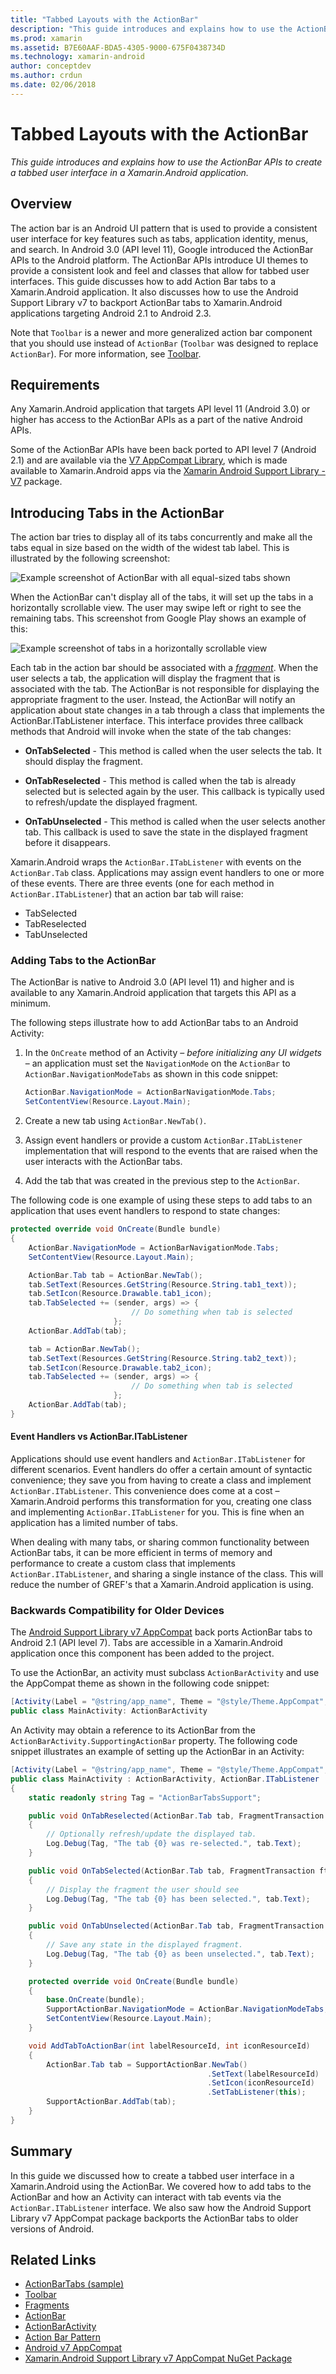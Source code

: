 ```yaml
---
title: "Tabbed Layouts with the ActionBar"
description: "This guide introduces and explains how to use the ActionBar APIs to create a tabbed user interface in a Xamarin.Android application."
ms.prod: xamarin
ms.assetid: B7E60AAF-BDA5-4305-9000-675F0438734D
ms.technology: xamarin-android
author: conceptdev
ms.author: crdun
ms.date: 02/06/2018
---
```


# Tabbed Layouts with the ActionBar

_This guide introduces and explains how to use the ActionBar APIs to create a tabbed user interface in a Xamarin.Android application._


## Overview

The action bar is an Android UI pattern that is used to provide a 
consistent user interface for key features such as tabs, application 
identity, menus, and search. In Android 3.0 (API level 11), Google 
introduced the ActionBar APIs to the Android platform. The ActionBar 
APIs introduce UI themes to provide a consistent look and feel and 
classes that allow for tabbed user interfaces. This guide discusses how 
to add Action Bar tabs to a Xamarin.Android application. It also 
discusses how to use the Android Support Library v7 to backport 
ActionBar tabs to Xamarin.Android applications targeting Android 2.1 to 
Android 2.3. 

Note that `Toolbar` is a newer and more generalized action bar component
that you should use instead of `ActionBar` (`Toolbar` was designed to
replace `ActionBar`). For more information, see
[Toolbar](~/android/user-interface/controls/tool-bar/index.md). 



## Requirements

Any Xamarin.Android application that targets API level 11 (Android 3.0) 
or higher has access to the ActionBar APIs as a part of the native 
Android APIs. 

Some of the ActionBar APIs have been back ported to API level 7
(Android 2.1) and are available via the
[V7 AppCompat Library](https://developer.android.com/tools/support-library/features.html#v7-appcompat),
which is made available to Xamarin.Android apps via the
[Xamarin Android Support Library - V7](https://www.nuget.org/packages/Xamarin.Android.Support.v7.AppCompat/)
package.



## Introducing Tabs in the ActionBar

The action bar tries to display all of its tabs concurrently and make 
all the tabs equal in size based on the width of the widest tab label. 
This is illustrated by the following screenshot: 

![Example screenshot of ActionBar with all equal-sized tabs shown](with-action-bar-images/image1.png)

When the ActionBar can't display all of the tabs, it will set up the 
tabs in a horizontally scrollable view. The user may swipe left or 
right to see the remaining tabs. This screenshot from Google Play shows 
an example of this: 

![Example screenshot of tabs in a horizontally scrollable view](with-action-bar-images/image2.png)

Each tab in the action bar should be associated with a 
[*fragment*](~/android/platform/fragments/index.md). When the 
user selects a tab, the application will display the fragment that is 
associated with the tab. The ActionBar is not responsible for 
displaying the appropriate fragment to the user. Instead, the ActionBar 
will notify an application about state changes in a tab through a class 
that implements the ActionBar.ITabListener interface. This interface 
provides three callback methods that Android will invoke when the state 
of the tab changes: 

- **OnTabSelected** - This method is called when the user selects the
   tab. It should display the fragment.

- **OnTabReselected** - This method is called when the tab is already
   selected but is selected again by the user. This callback is
   typically used to refresh/update the displayed fragment.

- **OnTabUnselected** - This method is called when the user selects
   another tab. This callback is used to save the state in the
   displayed fragment before it disappears.

Xamarin.Android wraps the `ActionBar.ITabListener` with events on the 
`ActionBar.Tab` class. Applications may assign event handlers to one or 
more of these events. There are three events (one for each method in 
`ActionBar.ITabListener`) that an action bar tab will raise: 

- TabSelected
- TabReselected
- TabUnselected



### Adding Tabs to the ActionBar

The ActionBar is native to Android 3.0 (API level 11) and higher and is 
available to any Xamarin.Android application that targets this API as a 
minimum. 

The following steps illustrate how to add ActionBar tabs to an Android 
Activity: 

1. In the `OnCreate` method of an Activity &ndash; *before initializing
   any UI widgets* &ndash; an application must set the `NavigationMode`
   on the `ActionBar` to `ActionBar.NavigationModeTabs` as shown in
   this code snippet:

   ```csharp
   ActionBar.NavigationMode = ActionBarNavigationMode.Tabs;
   SetContentView(Resource.Layout.Main);
   ```

2. Create a new tab using `ActionBar.NewTab()`.

3. Assign event handlers or provide a custom `ActionBar.ITabListener`
   implementation that will respond to the events that are raised when
   the user interacts with the ActionBar tabs.

4. Add the tab that was created in the previous step to the
   `ActionBar`.


The following code is one example of using these steps to add tabs to 
an application that uses event handlers to respond to state changes: 

```csharp
protected override void OnCreate(Bundle bundle)
{
    ActionBar.NavigationMode = ActionBarNavigationMode.Tabs;
    SetContentView(Resource.Layout.Main);

    ActionBar.Tab tab = ActionBar.NewTab();
    tab.SetText(Resources.GetString(Resource.String.tab1_text));
    tab.SetIcon(Resource.Drawable.tab1_icon);
    tab.TabSelected += (sender, args) => {
                           // Do something when tab is selected
                       };
    ActionBar.AddTab(tab);

    tab = ActionBar.NewTab();
    tab.SetText(Resources.GetString(Resource.String.tab2_text));
    tab.SetIcon(Resource.Drawable.tab2_icon);
    tab.TabSelected += (sender, args) => {
                           // Do something when tab is selected
                       };
    ActionBar.AddTab(tab);
}
```


#### Event Handlers vs ActionBar.ITabListener

Applications should use event handlers and `ActionBar.ITabListener` for 
different scenarios. Event handlers do offer a certain amount of 
syntactic convenience; they save you from having to create a class and 
implement `ActionBar.ITabListener`. This convenience does come at a 
cost &ndash; Xamarin.Android performs this transformation for you, creating 
one class and implementing `ActionBar.ITabListener` for you. This is 
fine when an application has a limited number of tabs. 

When dealing with many tabs, or sharing common functionality between 
ActionBar tabs, it can be more efficient in terms of memory and 
performance to create a custom class that implements 
`ActionBar.ITabListener`, and sharing a single instance of the class. 
This will reduce the number of GREF's that a Xamarin.Android 
application is using. 



### Backwards Compatibility for Older Devices

The
[Android Support Library v7 AppCompat](https://www.nuget.org/packages/Xamarin.Android.Support.v7.AppCompat/)
back ports ActionBar tabs to Android 2.1 (API level 7). Tabs are
accessible in a Xamarin.Android application once this component has
been added to the project.

To use the ActionBar, an activity must subclass `ActionBarActivity` and
use the AppCompat theme as shown in the following code snippet:

```csharp
[Activity(Label = "@string/app_name", Theme = "@style/Theme.AppCompat", MainLauncher = true, Icon = "@drawable/ic_launcher")]
public class MainActivity: ActionBarActivity
```

An Activity may obtain a reference to its ActionBar from the
`ActionBarActivity.SupportingActionBar` property. The following code
snippet illustrates an example of setting up the ActionBar in an
Activity:

```csharp
[Activity(Label = "@string/app_name", Theme = "@style/Theme.AppCompat", MainLauncher = true, Icon = "@drawable/ic_launcher")]
public class MainActivity : ActionBarActivity, ActionBar.ITabListener
{
    static readonly string Tag = "ActionBarTabsSupport";

    public void OnTabReselected(ActionBar.Tab tab, FragmentTransaction ft)
    {
        // Optionally refresh/update the displayed tab.
        Log.Debug(Tag, "The tab {0} was re-selected.", tab.Text);
    }

    public void OnTabSelected(ActionBar.Tab tab, FragmentTransaction ft)
    {
        // Display the fragment the user should see
        Log.Debug(Tag, "The tab {0} has been selected.", tab.Text);
    }

    public void OnTabUnselected(ActionBar.Tab tab, FragmentTransaction ft)
    {
        // Save any state in the displayed fragment.
        Log.Debug(Tag, "The tab {0} as been unselected.", tab.Text);
    }

    protected override void OnCreate(Bundle bundle)
    {
        base.OnCreate(bundle);
        SupportActionBar.NavigationMode = ActionBar.NavigationModeTabs;
        SetContentView(Resource.Layout.Main);
    }

    void AddTabToActionBar(int labelResourceId, int iconResourceId)
    {
        ActionBar.Tab tab = SupportActionBar.NewTab()
                                            .SetText(labelResourceId)
                                            .SetIcon(iconResourceId)
                                            .SetTabListener(this);
        SupportActionBar.AddTab(tab);
    }
}
```


## Summary

In this guide we discussed how to create a tabbed user interface in a 
Xamarin.Android using the ActionBar. We covered how to add tabs to the 
ActionBar and how an Activity can interact with tab events via the 
`ActionBar.ITabListener` interface. We also saw how the Android Support 
Library v7 AppCompat package backports the ActionBar tabs to older 
versions of Android. 


## Related Links

- [ActionBarTabs (sample)](https://developer.xamarin.com/samples/monodroid/UserInterface/ActionBarTabs/)
- [Toolbar](~/android/user-interface/controls/tool-bar/index.md)
- [Fragments](~/android/platform/fragments/index.md)
- [ActionBar](https://developer.android.com/guide/topics/ui/actionbar.html)
- [ActionBarActivity](https://developer.android.com/reference/android/support/v7/app/ActionBarActivity.html)
- [Action Bar Pattern](https://developer.android.com/design/patterns/actionbar.html)
- [Android v7 AppCompat](https://developer.android.com/tools/support-library/features.html#v7-appcompat)
- [Xamarin.Android Support Library v7 AppCompat NuGet Package](https://www.nuget.org/packages/Xamarin.Android.Support.v7.AppCompat/)
